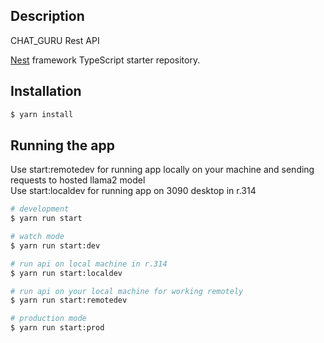 
## Description
CHAT_GURU Rest API

[Nest](https://github.com/nestjs/nest) framework TypeScript starter repository.

## Installation

```bash
$ yarn install
```

## Running the app

Use start:remotedev for running app locally on your machine and sending requests to hosted llama2 model\
Use start:localdev for running app on 3090 desktop in r.314

```bash
# development
$ yarn run start

# watch mode
$ yarn run start:dev

# run api on local machine in r.314
$ yarn run start:localdev

# run api on your local machine for working remotely
$ yarn run start:remotedev

# production mode
$ yarn run start:prod
```